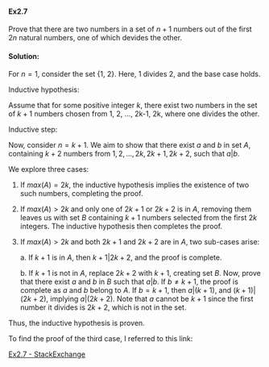 #### Ex2.7
Prove that there are two numbers in a set of $n+1$ numbers out of the first $2n$ natural numbers, one of which devides the other. 

#### Solution:

For $n = 1$, consider the set {1, 2}. Here, 1 divides 2, and the base case holds.

Inductive hypothesis: 

Assume that for some positive integer $k$, there exist two numbers in the set of $k + 1$ numbers chosen from 1, 2, ..., 2k-1, 2k, where one divides the other.

Inductive step:

Now, consider $n = k + 1$. We aim to show that there exist $a$ and $b$ in set $A$, containing $k + 2$ numbers from ${1, 2, ..., 2k, 2k+1, 2k+2}$, such that $a | b$.
 

We explore three cases:

1. If $max(A) = 2k$, the inductive hypothesis implies the existence of two such numbers, completing the proof.

2. If $max(A) > 2k$ and only one of $2k+1$ or $2k+2$ is in $A$, removing them leaves us with set $B$ containing $k+1$ numbers selected from the first $2k$ integers. The inductive hypothesis then completes the proof.

3. If $max(A) > 2k$ and both $2k+1$ and $2k+2$ are in $A$, two sub-cases arise:
   
    a. If $k+1$ is in $A$, then $k+1 | 2k + 2$, and the proof is complete.
  
    b. If $k+1$ is not in $A$, replace $2k+2$ with $k+1$, creating set $B$. Now, prove that there exist $a$ and $b$ in $B$ such that $a | b$. If $b \neq k+1$, the proof is complete as $a$ and $b$ belong to $A$. If $b = k + 1$, then $a | (k+1)$, and $(k+1) | (2k+2)$, implying        $a | (2k+2)$. Note that $a$ cannot be $k+1$ since the first number it divides is $2k+2$, which is not in the set.


Thus, the inductive hypothesis is proven.

To find the proof of the third case, I referred to this link:

[Ex2.7 - StackExchange]([https://math.stackexchange.com/questions/1493253/prove-using-induction-that-from-a-set-of-n1-numbers-from-1-2-2n-at-l])
